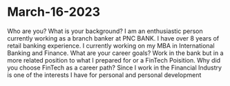 # March-16-2023
Who are you? What is your background? I am an enthusiastic person currently working as a branch banker at PNC BANK. I have over 8 years of retail banking experience. I currently working on my MBA in International Banking and Finance.
What are your career goals? Work in the bank but in a more related position to what I prepared for or a FinTech Poisition.
Why did you choose FinTech as a career path? Since I work in the Financial Industry is one of the interests I have for personal and personal development
